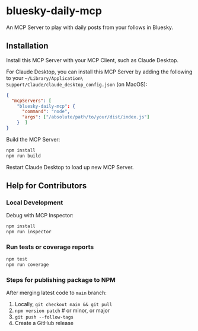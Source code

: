 # bluesky-daily-mcp

An MCP Server to play with daily posts from your follows in Bluesky.

## Installation

Install this MCP Server with your MCP Client, such as Claude Desktop.

For Claude Desktop, you can install this MCP Server by adding the following to your `~/Library/Application\ Support/Claude/claude_desktop_config.json` (on MacOS):

```json
{
  "mcpServers": [
    "bluesky-daily-mcp": {
      "command": "node",
      "args": ["/absolute/path/to/your/dist/index.js"]
    }  ]
}
```

Build the MCP Server:

```bash
npm install
npm run build
```

Restart Claude Desktop to load up new MCP Server.

## Help for Contributors

### Local Development

Debug with MCP Inspector:

```bash
npm install
npm run inspector
```

### Run tests or coverage reports

```bash
npm test
npm run coverage
```

### Steps for publishing package to NPM

After merging latest code to `main` branch:

1. Locally, `git checkout main && git pull`
2. `npm version patch` # or minor, or major
3. `git push --follow-tags`
4. Create a GitHub release
